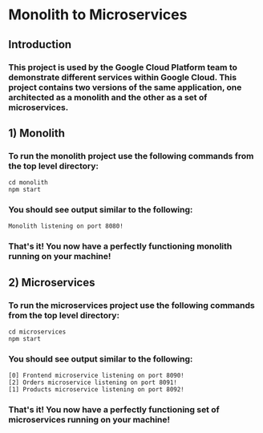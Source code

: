 # Monolith to Microservices

## Introduction

### This project is used by the Google Cloud Platform team to demonstrate different services within Google Cloud. This project contains two versions of the same application, one architected as a monolith and the other as a set of microservices.

## 1) Monolith

### To run the monolith project use the following commands from the top level directory:

```
cd monolith
npm start
```

### You should see output similar to the following:

```
Monolith listening on port 8080!
```

### That's it! You now have a perfectly functioning monolith running on your machine!


## 2) Microservices

### To run the microservices project use the following commands from the top level directory:

```
cd microservices
npm start
```

### You should see output similar to the following:

```
[0] Frontend microservice listening on port 8090!
[2] Orders microservice listening on port 8091!
[1] Products microservice listening on port 8092!
```

### That's it! You now have a perfectly functioning set of microservices running on your machine!
